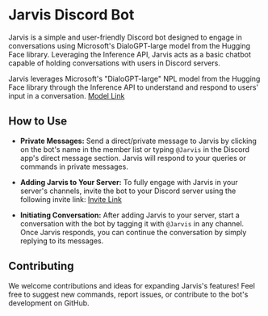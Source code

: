 # Jarvis Discord Bot

Jarvis is a simple and user-friendly Discord bot designed to engage in conversations using Microsoft's DialoGPT-large model from the Hugging Face library. Leveraging the Inference API, Jarvis acts as a basic chatbot capable of holding conversations with users in Discord servers.

Jarvis leverages Microsoft's "DialoGPT-large" NPL model from the Hugging Face library through the Inference API to understand and respond to users' input in a conversation.
[Model Link](https://huggingface.co/microsoft/DialoGPT-large?text=Hey+my+name+is+Mariama%21+How+are+you%3F)


## How to Use

- **Private Messages:** Send a direct/private message to Jarvis by clicking on the bot's name in the member list or typing `@Jarvis` in the Discord app's direct message section. Jarvis will respond to your queries or commands in private messages.

- **Adding Jarvis to Your Server:** To fully engage with Jarvis in your server's channels, invite the bot to your Discord server using the following invite link: [Invite Link](https://discord.com/api/oauth2/authorize?client_id=1190353990861459486&permissions=534723950656&scope=bot)

- **Initiating Conversation:** After adding Jarvis to your server, start a conversation with the bot by tagging it with `@Jarvis` in any channel. Once Jarvis responds, you can continue the conversation by simply replying to its messages.

## Contributing
We welcome contributions and ideas for expanding Jarvis's features! Feel free to suggest new commands, report issues, or contribute to the bot's development on GitHub.
